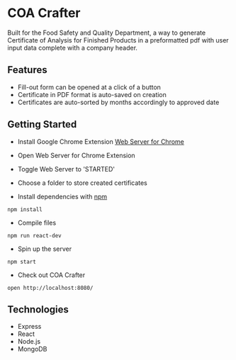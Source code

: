 # COA Crafter

Built for the Food Safety and Quality Department, a way to generate Certificate of Analysis for Finished Products in a preformatted pdf with user input data complete with a company header.

## Features
- Fill-out form can be opened at a click of a button
- Certificate in PDF format is auto-saved on creation
- Certificates are auto-sorted by months accordingly to approved date

## Getting Started

- Install Google Chrome Extension [Web Server for Chrome](https://bit.ly/3oh9Z5p)
- Open Web Server for Chrome Extension
- Toggle Web Server to 'STARTED'
- Choose a folder to store created certificates

- Install dependencies with [npm](https://docs.npmjs.com/)
```
npm install
```
- Compile files
```
npm run react-dev
```
- Spin up the server
```
npm start
```
- Check out COA Crafter
```
open http://localhost:8080/
```

## Technologies
- Express
- React
- Node.js
- MongoDB